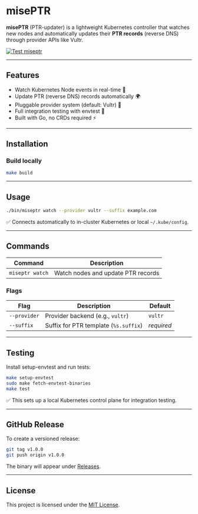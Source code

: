 # misePTR

**misePTR** (PTR-updater) is a lightweight Kubernetes controller that watches new nodes and automatically updates their **PTR records** (reverse DNS) through provider APIs like Vultr.

[![Test miseptr](https://github.com/vulnebify/miseptr/actions/workflows/test.yaml/badge.svg)](https://github.com/vulnebify/miseptr/actions/workflows/test.yaml)

---

## Features

- Watch Kubernetes Node events in real-time 👀
- Update PTR (reverse DNS) records automatically 🌍 
- Pluggable provider system (default: Vultr) 🔌
- Full integration testing with envtest 🧪
- Built with Go, no CRDs required ⚡ 

---

## Installation

### Build locally

```bash
make build
```

---

## Usage

```bash
./bin/miseptr watch --provider vultr --suffix example.com
```

✅ Connects automatically to in-cluster Kubernetes or local `~/.kube/config`.

---

## Commands

| Command                | Description                                |
|-------------------------|--------------------------------------------|
| `miseptr watch`    | Watch nodes and update PTR records         |


### Flags

| Flag         | Description                            | Default         |
|--------------|----------------------------------------|-----------------|
| `--provider` | Provider backend (e.g., `vultr`)        | `vultr`         |
| `--suffix`   | Suffix for PTR template (`%s.suffix`)   | *required*      |

---

## Testing

Install setup-envtest and run tests:

```bash
make setup-envtest
sudo make fetch-envtest-binaries
make test
```

✅ This sets up a local Kubernetes control plane for integration testing.

---

## GitHub Release

To create a versioned release:

```bash
git tag v1.0.0
git push origin v1.0.0
```

The binary will appear under [Releases](../../releases).

---

## License

This project is licensed under the [MIT License](./LICENSE).

